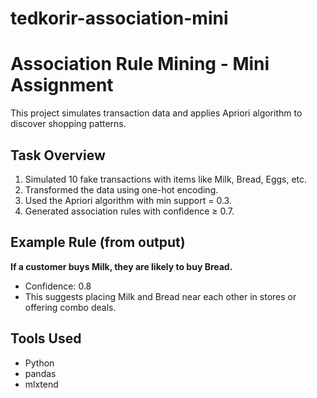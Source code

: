 # tedkorir-association-mini
# Association Rule Mining - Mini Assignment

This project simulates transaction data and applies Apriori algorithm to discover shopping patterns.

## Task Overview

1. Simulated 10 fake transactions with items like Milk, Bread, Eggs, etc.
2. Transformed the data using one-hot encoding.
3. Used the Apriori algorithm with min support = 0.3.
4. Generated association rules with confidence ≥ 0.7.

## Example Rule (from output)

**If a customer buys Milk, they are likely to buy Bread.**  
- Confidence: 0.8  
- This suggests placing Milk and Bread near each other in stores or offering combo deals.

## Tools Used

- Python
- pandas
- mlxtend
